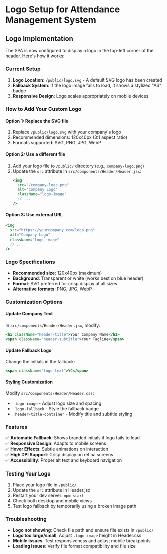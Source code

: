 # Logo Setup for Attendance Management System

## Logo Implementation

The SPA is now configured to display a logo in the top-left corner of the header. Here's how it works:

### Current Setup

1. **Logo Location**: `/public/logo.svg` - A default SVG logo has been created
2. **Fallback System**: If the logo image fails to load, it shows a stylized "AS" badge
3. **Responsive Design**: Logo scales appropriately on mobile devices

### How to Add Your Custom Logo

#### Option 1: Replace the SVG file
1. Replace `/public/logo.svg` with your company's logo
2. Recommended dimensions: 120x40px (3:1 aspect ratio)
3. Formats supported: SVG, PNG, JPG, WebP

#### Option 2: Use a different file
1. Add your logo file to `/public/` directory (e.g., `company-logo.png`)
2. Update the `src` attribute in `src/components/Header/Header.jsx`:
   ```jsx
   <img 
     src="/company-logo.png" 
     alt="Company Logo" 
     className="logo-image"
     // ...
   />
   ```

#### Option 3: Use external URL
```jsx
<img 
  src="https://yourcompany.com/logo.png" 
  alt="Company Logo" 
  className="logo-image"
  // ...
/>
```

### Logo Specifications

- **Recommended size**: 120x40px (maximum)
- **Background**: Transparent or white (works best on blue header)
- **Format**: SVG preferred for crisp display at all sizes
- **Alternative formats**: PNG, JPG, WebP

### Customization Options

#### Update Company Text
In `src/components/Header/Header.jsx`, modify:
```jsx
<h1 className="header-title">Your Company Name</h1>
<span className="header-subtitle">Your Tagline</span>
```

#### Update Fallback Logo
Change the initials in the fallback:
```jsx
<span className="logo-text">YC</span>
```

#### Styling Customization
Modify `src/components/Header/Header.css`:
- `.logo-image` - Adjust logo size and spacing
- `.logo-fallback` - Style the fallback badge
- `.header-title-container` - Modify title and subtitle styling

### Features

✅ **Automatic Fallback**: Shows branded initials if logo fails to load  
✅ **Responsive Design**: Adapts to mobile screens  
✅ **Hover Effects**: Subtle animations on interaction  
✅ **High DPI Support**: Crisp display on retina screens  
✅ **Accessibility**: Proper alt text and keyboard navigation  

### Testing Your Logo

1. Place your logo file in `/public/`
2. Update the `src` attribute in Header.jsx
3. Restart your dev server: `npm start`
4. Check both desktop and mobile views
5. Test logo fallback by temporarily using a broken image path

### Troubleshooting

- **Logo not showing**: Check file path and ensure file exists in `/public/`
- **Logo too large/small**: Adjust `.logo-image` height in Header.css
- **Mobile issues**: Test responsiveness and adjust mobile breakpoints
- **Loading issues**: Verify file format compatibility and file size
